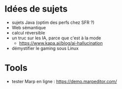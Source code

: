 # Idées de sujets
- sujets Java (optim des perfs chez SFR ?)
- Web sémantique
- calcul réversible
- un truc sur les IA, parce que c'est à la mode
  - https://www.kapa.ai/blog/ai-hallucination
- démystifier le gaming sous Linux

# Tools
- tester Marp en ligne : https://demo.marpeditor.com/